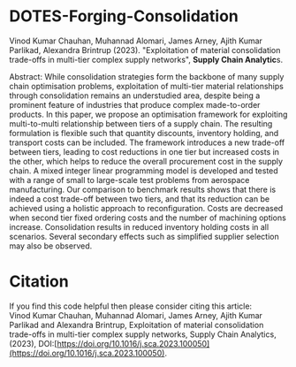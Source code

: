 # DOTES-Forging-Consolidation

Vinod Kumar Chauhan, Muhannad Alomari, James Arney, Ajith Kumar Parlikad, Alexandra Brintrup (2023). "Exploitation of material consolidation trade-offs in multi-tier complex supply networks", **Supply Chain Analytic**s.

Abstract: While consolidation strategies form the backbone of many supply chain optimisation problems, exploitation of multi-tier material relationships through consolidation remains an understudied area, despite being a prominent feature of industries that produce complex made-to-order products. In this paper, we propose an optimisation framework for exploiting multi-to-multi relationship between tiers of a supply chain. The resulting formulation is flexible such that quantity discounts, inventory holding, and transport costs can be included. The framework introduces a new trade-off between tiers, leading to cost reductions in one tier but increased costs in the other, which helps to reduce the overall procurement cost in the supply chain. A mixed integer linear programming model is developed and tested with a range of small to large-scale test problems from aerospace manufacturing. Our comparison to benchmark results shows that there is indeed a cost trade-off between two tiers, and that its reduction can be achieved using a holistic approach to reconfiguration. Costs are decreased when second tier fixed ordering costs and the number of machining options increase. Consolidation results in reduced inventory holding costs in all scenarios. Several secondary effects such as simplified supplier selection may also be observed.

# Citation
If you find this code helpful then please consider citing this article:  
Vinod Kumar Chauhan, Muhannad Alomari, James Arney, Ajith Kumar Parlikad and Alexandra Brintrup, Exploitation of material consolidation trade-offs in multi-tier complex supply networks, Supply Chain Analytics, (2023), DOI:[https://doi.org/10.1016/j.sca.2023.100050](https://doi.org/10.1016/j.sca.2023.100050).
